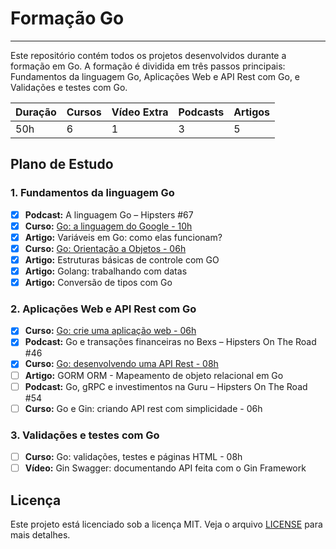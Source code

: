 # Formação Go

---

Este repositório contém todos os projetos desenvolvidos durante a formação em Go. A formação é dividida em três passos principais: Fundamentos da linguagem Go, Aplicações Web e API Rest com Go, e Validações e testes com Go.

| **Duração** | **Cursos** | **Vídeo Extra** | **Podcasts** | **Artigos** |
|-------------|------------|-----------------|--------------|-------------|
| 50h         | 6          | 1               | 3            | 5           |

## Plano de Estudo

### 1. Fundamentos da linguagem Go

- [x] **Podcast:** A linguagem Go – Hipsters #67
- [x] **Curso:** [Go: a linguagem do Google - 10h](./golang/)
- [x] **Artigo:** Variáveis em Go: como elas funcionam?
- [x] **Curso:** [Go: Orientação a Objetos - 06h](./golang-oo/)
- [x] **Artigo:** Estruturas básicas de controle com GO
- [x] **Artigo:** Golang: trabalhando com datas
- [x] **Artigo:** Conversão de tipos com Go

### 2. Aplicações Web e API Rest com Go

- [x] **Curso:** [Go: crie uma aplicação web - 06h](./golang-web/)
- [x] **Podcast:** Go e transações financeiras no Bexs – Hipsters On The Road #46
- [x] **Curso:** [Go: desenvolvendo uma API Rest - 08h](./golang-api-rest//)
- [ ] **Artigo:** GORM ORM - Mapeamento de objeto relacional em Go
- [ ] **Podcast:** Go, gRPC e investimentos na Guru – Hipsters On The Road #54
- [ ] **Curso:** Go e Gin: criando API rest com simplicidade - 06h

### 3. Validações e testes com Go

- [ ] **Curso:** Go: validações, testes e páginas HTML - 08h
- [ ] **Vídeo:** Gin Swagger: documentando API feita com o Gin Framework

## Licença

Este projeto está licenciado sob a licença MIT. Veja o arquivo [LICENSE](./LICENSE) para mais detalhes.
